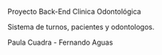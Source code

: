 Proyecto Back-End 
Clinica Odontológica

Sistema de turnos, pacientes y odontologos.

Paula Cuadra - Fernando Aguas
